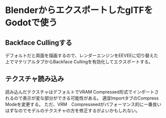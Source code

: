 # BlenderからエクスポートしたglTFをGodotで使う

## Backface Cullingする

デフォルトだと両面を描画するので、レンダーエンジンをEEVEEに切り替えた上でマテリアルタブからBackface Cullingを有効化してエクスポートする。

## テクスチャ読み込み

読み込んだテクスチャはデフォルトでVRAM Compressed形式でインポートされるので表示が変な部分ができる可能性がある。
適宜ImportタブのCompress Modeを変更する。
ただ、VRM　Compresseedがパフォーマンス的に一番良いはずなのでモデルのテクスチャの方を修正するがよいかもしれない。
